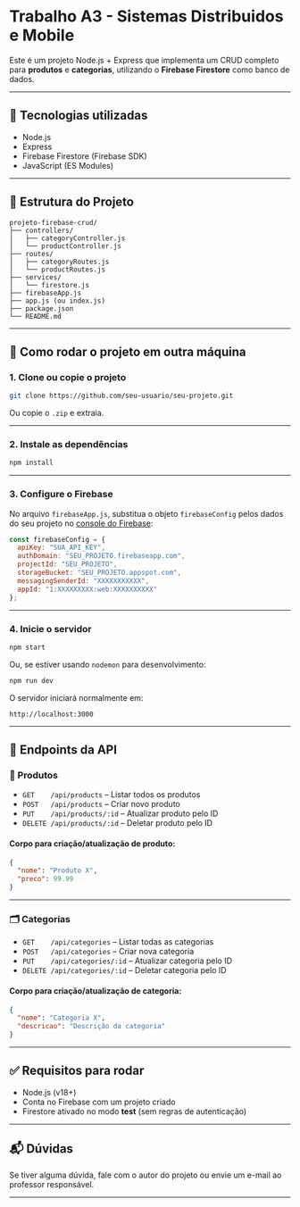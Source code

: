 # Trabalho A3 - Sistemas Distribuidos e Mobile

Este é um projeto Node.js + Express que implementa um CRUD completo para **produtos** e **categorias**, utilizando o **Firebase Firestore** como banco de dados.

---

## 🧰 Tecnologias utilizadas

- Node.js
- Express
- Firebase Firestore (Firebase SDK)
- JavaScript (ES Modules)

---

## 📁 Estrutura do Projeto

```
projeto-firebase-crud/
├── controllers/
│   ├── categoryController.js
│   └── productController.js
├── routes/
│   ├── categoryRoutes.js
│   └── productRoutes.js
├── services/
│   └── firestore.js
├── firebaseApp.js
├── app.js (ou index.js)
├── package.json
└── README.md
```

---

## 🔧 Como rodar o projeto em outra máquina

### 1. Clone ou copie o projeto

```bash
git clone https://github.com/seu-usuario/seu-projeto.git
```

Ou copie o `.zip` e extraia.

---

### 2. Instale as dependências

```bash
npm install
```

---

### 3. Configure o Firebase

No arquivo `firebaseApp.js`, substitua o objeto `firebaseConfig` pelos dados do seu projeto no [console do Firebase](https://console.firebase.google.com/):

```js
const firebaseConfig = {
  apiKey: "SUA_API_KEY",
  authDomain: "SEU_PROJETO.firebaseapp.com",
  projectId: "SEU_PROJETO",
  storageBucket: "SEU_PROJETO.appspot.com",
  messagingSenderId: "XXXXXXXXXXX",
  appId: "1:XXXXXXXXX:web:XXXXXXXXXX"
};
```

---

### 4. Inicie o servidor

```bash
npm start
```

Ou, se estiver usando `nodemon` para desenvolvimento:

```bash
npm run dev
```

O servidor iniciará normalmente em:

```
http://localhost:3000
```

---

## 📡 Endpoints da API

### 🛒 Produtos

- `GET    /api/products` – Listar todos os produtos
- `POST   /api/products` – Criar novo produto
- `PUT    /api/products/:id` – Atualizar produto pelo ID
- `DELETE /api/products/:id` – Deletar produto pelo ID

#### Corpo para criação/atualização de produto:

```json
{
  "nome": "Produto X",
  "preco": 99.99
}
```

---

### 🗂️ Categorias

- `GET    /api/categories` – Listar todas as categorias
- `POST   /api/categories` – Criar nova categoria
- `PUT    /api/categories/:id` – Atualizar categoria pelo ID
- `DELETE /api/categories/:id` – Deletar categoria pelo ID

#### Corpo para criação/atualização de categoria:

```json
{
  "nome": "Categoria X",
  "descricao": "Descrição da categoria"
}
```

---

## ✅ Requisitos para rodar

- Node.js (v18+)
- Conta no Firebase com um projeto criado
- Firestore ativado no modo **test** (sem regras de autenticação)

---

## 📬 Dúvidas

Se tiver alguma dúvida, fale com o autor do projeto ou envie um e-mail ao professor responsável.

---
